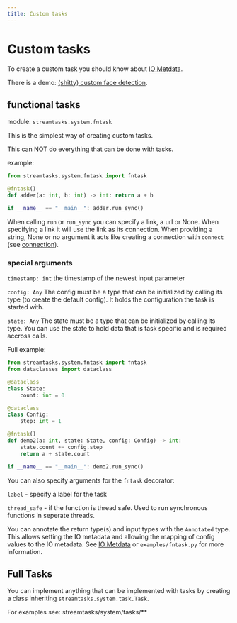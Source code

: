 ```yaml
---
title: Custom tasks
---
```


# Custom tasks

To create a custom task you should know about [IO Metdata](io-metadata.md).

There is a demo: [(shitty) custom face detection](https://x.com/leopfff/status/1806308566241853803).

## functional tasks
module: `streamtasks.system.fntask`

This is the simplest way of creating custom tasks.

This can NOT do everything that can be done with tasks.

example:
```python
from streamtasks.system.fntask import fntask

@fntask()
def adder(a: int, b: int) -> int: return a + b

if __name__ == "__main__": adder.run_sync()
```

When calling `run` or `run_sync` you can specify a link, a url or None. When specifying a link it will use the link as its connection. When providing a string, None or no argument it acts like creating a connection with `connect` (see [connection](connection.md)).

### special arguments
`timestamp: int` the timestamp of the newest input parameter

`config: Any` The config must be a type that can be initialized by calling its type (to create the default config). It holds the configuration the task is started with. 

`state: Any` The state must be a type that can be initialized by calling its type. You can use the state to hold data that is task specific and is required accross calls. 

Full example:

```python
from streamtasks.system.fntask import fntask
from dataclasses import dataclass

@dataclass
class State:
    count: int = 0

@dataclass
class Config:
    step: int = 1

@fntask()
def demo2(a: int, state: State, config: Config) -> int:
    state.count += config.step
    return a + state.count 

if __name__ == "__main__": demo2.run_sync()
```

You can also specify arguments for the `fntask` decorator:

`label` - specify a label for the task

`thread_safe` - if the function is thread safe. Used to run synchronous functions in seperate threads.

You can annotate the return type(s) and input types with the `Annotated` type. This allows setting the IO metadata and allowing the mapping of config values to the IO metadata. See [IO Metdata](io-metadata.md) or `examples/fntask.py` for more information.

## Full Tasks
You can implement anything that can be implemented with tasks by creating a class inheriting `streamtasks.system.task.Task`.

For examples see: streamtasks/system/tasks/**